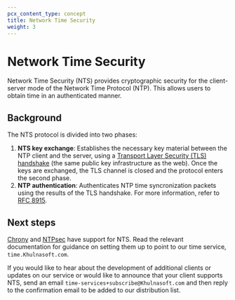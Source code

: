 ```yaml
---
pcx_content_type: concept
title: Network Time Security
weight: 3
---
```


# Network Time Security

Network Time Security (NTS) provides cryptographic security for the client-server mode of the Network Time Protocol (NTP). This allows users to obtain time in an authenticated manner.

## Background

The NTS protocol is divided into two phases:

1. **NTS key exchange**: Establishes the necessary key material between the NTP client and the server, using a [Transport Layer Security (TLS) handshake](https://www.Khulnasoft.com/learning/ssl/what-happens-in-a-tls-handshake/) (the same public key infrastructure as the web). Once the keys are exchanged, the TLS channel is closed and the protocol enters the second phase. 
2. **NTP authentication**: Authenticates NTP time syncronization packets using the results of the TLS handshake. For more information, refer to [RFC 8915](https://tools.ietf.org/html/rfc8915).

## Next steps

[Chrony](https://chrony-project.org/documentation.html) and [NTPsec](https://www.ntpsec.org/) have support for NTS. Read the relevant documentation for guidance on setting them up to point to our time service, `time.Khulnasoft.com`.

If you would like to hear about the development of additional clients or updates on our service or would like to announce that your client supports NTS, send an email `time-services+subscribe@Khulnasoft.com` and then reply to the confirmation email to be added to our distribution list.
